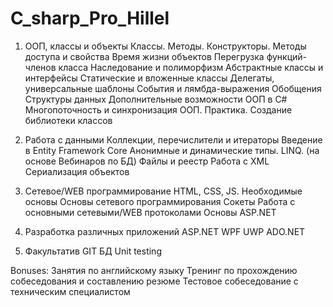# C_sharp_Pro_Hillel

1. ООП, классы и объекты
Классы. Методы. Конструкторы. Методы доступа и свойства
Время жизни объектов
Перегрузка функций-членов класса
Наследование и полиморфизм
Абстрактные классы и интерфейсы
Статические и вложенные классы
Делегаты, универсальные шаблоны
События и лямбда-выражения
Обобщения
Структуры данных
Дополнительные возможности ООП в C#
Многопоточность и синхронизация
ООП. Практика. Создание библиотеки классов

2. Работа с данными
Коллекции, перечислители и итераторы
Введение в Entity Framework Core
Анонимные и динамические типы. LINQ. (на основе Вебинаров по БД)
Файлы и реестр
Работа с XML
Сериализация объектов

3. Сетевое/WEB программирование
HTML, CSS, JS. Необходимые основы
Основы сетевого программирования
Сокеты
Работа с основными сетевыми/WEB протоколами
Основы ASP.NET

4. Разработка различных приложений
ASP.NET
WPF
UWP
ADO.NET

5. Факультатив
GIT
БД
Unit testing

Bonuses:
Занятия по английскому языку
Тренинг по прохождению собеседования и составлению резюме
Тестовое собеседование с техническим специалистом




